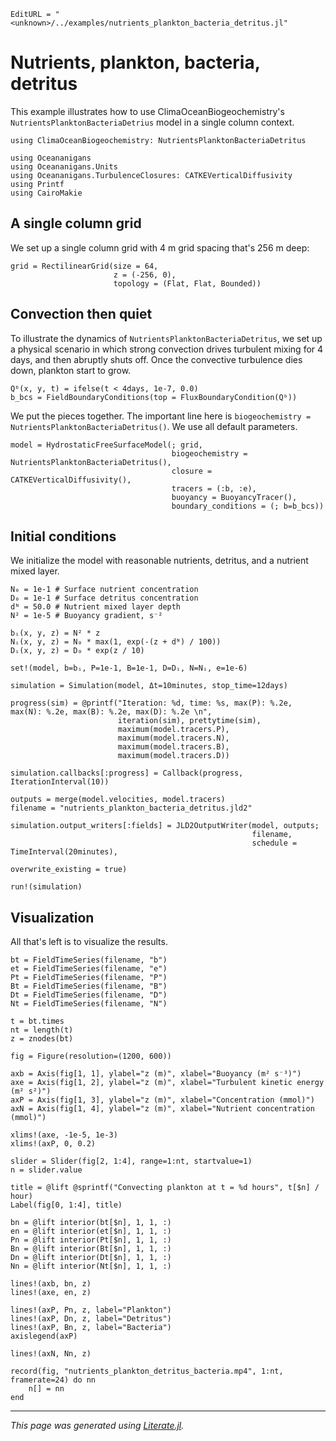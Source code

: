 ```@meta
EditURL = "<unknown>/../examples/nutrients_plankton_bacteria_detritus.jl"
```

# Nutrients, plankton, bacteria, detritus

This example illustrates how to use ClimaOceanBiogeochemistry's
`NutrientsPlanktonBacteriaDetrius` model in a single column context.

````@example nutrients_plankton_bacteria_detritus
using ClimaOceanBiogeochemistry: NutrientsPlanktonBacteriaDetritus

using Oceananigans
using Oceananigans.Units
using Oceananigans.TurbulenceClosures: CATKEVerticalDiffusivity
using Printf
using CairoMakie
````

## A single column grid

We set up a single column grid with 4 m grid spacing that's 256 m deep:

````@example nutrients_plankton_bacteria_detritus
grid = RectilinearGrid(size = 64,
                       z = (-256, 0),
                       topology = (Flat, Flat, Bounded))
````

## Convection then quiet

To illustrate the dynamics of `NutrientsPlanktonBacteriaDetritus`,
we set up a physical scenario in which strong convection drives turbulent mixing
for 4 days, and then abruptly shuts off. Once the convective turbulence dies
down, plankton start to grow.

````@example nutrients_plankton_bacteria_detritus
Qᵇ(x, y, t) = ifelse(t < 4days, 1e-7, 0.0)
b_bcs = FieldBoundaryConditions(top = FluxBoundaryCondition(Qᵇ))
````

We put the pieces together.
The important line here is `biogeochemistry = NutrientsPlanktonBacteriaDetritus()`.
We use all default parameters.

````@example nutrients_plankton_bacteria_detritus
model = HydrostaticFreeSurfaceModel(; grid,
                                    biogeochemistry = NutrientsPlanktonBacteriaDetritus(),
                                    closure = CATKEVerticalDiffusivity(),
                                    tracers = (:b, :e),
                                    buoyancy = BuoyancyTracer(),
                                    boundary_conditions = (; b=b_bcs))
````

## Initial conditions

We initialize the model with reasonable nutrients, detritus, and a nutrient
mixed layer.

````@example nutrients_plankton_bacteria_detritus
N₀ = 1e-1 # Surface nutrient concentration
D₀ = 1e-1 # Surface detritus concentration
dᴺ = 50.0 # Nutrient mixed layer depth
N² = 1e-5 # Buoyancy gradient, s⁻²

bᵢ(x, y, z) = N² * z
Nᵢ(x, y, z) = N₀ * max(1, exp(-(z + dᴺ) / 100))
Dᵢ(x, y, z) = D₀ * exp(z / 10)

set!(model, b=bᵢ, P=1e-1, B=1e-1, D=Dᵢ, N=Nᵢ, e=1e-6)

simulation = Simulation(model, Δt=10minutes, stop_time=12days)

progress(sim) = @printf("Iteration: %d, time: %s, max(P): %.2e, max(N): %.2e, max(B): %.2e, max(D): %.2e \n",
                        iteration(sim), prettytime(sim),
                        maximum(model.tracers.P),
                        maximum(model.tracers.N),
                        maximum(model.tracers.B),
                        maximum(model.tracers.D))

simulation.callbacks[:progress] = Callback(progress, IterationInterval(10))

outputs = merge(model.velocities, model.tracers)
filename = "nutrients_plankton_bacteria_detritus.jld2"

simulation.output_writers[:fields] = JLD2OutputWriter(model, outputs;
                                                      filename,
                                                      schedule = TimeInterval(20minutes),
                                                      overwrite_existing = true)

run!(simulation)
````

## Visualization

All that's left is to visualize the results.

````@example nutrients_plankton_bacteria_detritus
bt = FieldTimeSeries(filename, "b")
et = FieldTimeSeries(filename, "e")
Pt = FieldTimeSeries(filename, "P")
Bt = FieldTimeSeries(filename, "B")
Dt = FieldTimeSeries(filename, "D")
Nt = FieldTimeSeries(filename, "N")

t = bt.times
nt = length(t)
z = znodes(bt)

fig = Figure(resolution=(1200, 600))

axb = Axis(fig[1, 1], ylabel="z (m)", xlabel="Buoyancy (m² s⁻³)")
axe = Axis(fig[1, 2], ylabel="z (m)", xlabel="Turbulent kinetic energy (m² s²)")
axP = Axis(fig[1, 3], ylabel="z (m)", xlabel="Concentration (mmol)")
axN = Axis(fig[1, 4], ylabel="z (m)", xlabel="Nutrient concentration (mmol)")

xlims!(axe, -1e-5, 1e-3)
xlims!(axP, 0, 0.2)

slider = Slider(fig[2, 1:4], range=1:nt, startvalue=1)
n = slider.value

title = @lift @sprintf("Convecting plankton at t = %d hours", t[$n] / hour)
Label(fig[0, 1:4], title)

bn = @lift interior(bt[$n], 1, 1, :)
en = @lift interior(et[$n], 1, 1, :)
Pn = @lift interior(Pt[$n], 1, 1, :)
Bn = @lift interior(Bt[$n], 1, 1, :)
Dn = @lift interior(Dt[$n], 1, 1, :)
Nn = @lift interior(Nt[$n], 1, 1, :)

lines!(axb, bn, z)
lines!(axe, en, z)

lines!(axP, Pn, z, label="Plankton")
lines!(axP, Dn, z, label="Detritus")
lines!(axP, Bn, z, label="Bacteria")
axislegend(axP)

lines!(axN, Nn, z)

record(fig, "nutrients_plankton_detritus_bacteria.mp4", 1:nt, framerate=24) do nn
    n[] = nn
end
````

---

*This page was generated using [Literate.jl](https://github.com/fredrikekre/Literate.jl).*

